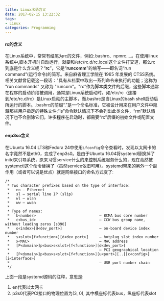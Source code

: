 ```yaml
---
title: Linux术语含义
date: 2017-02-15 13:22:32
tags:
- Linux
categories: Programming
---
```




#### rc的含义

在Linux系统中，常常有结尾为rc的文件，例如:.bashrc、npmrc....。在使用linux系统中,脚本开机时自动运行，就要和/etc/rc.d/rc.local这个文件打交道，那么rc到底是什么含义呢？“**rc**”，它是“**runcomm**”的缩写――即名词“run command”(运行命令)的简写。来自麻省理工学院在 1965 年发展的 CTSS系统。相关文献曾记载这一段话："具有从档案中取出一系列命令来执行的功能；这称为 "run commands" 又称为 "runcom"。"rc”作为脚本类文件的后缀，这些脚本通常在程序的启动阶段被调用，通常是Linux系统启动时。如/etc/rc（连接到/etc/rc.d/rc）是Linux启动的主脚本，而.bashrc是当Linux的bash shell启动后所运行的脚本。.bashrc的前缀“.”是一个命名标准，它被设计用来在用户文件中隐藏那些用户指定的特殊文件;“ls”命令默认情况下不会列出此类文件，“rm”默认情况下也不会删除它们。许多程序在启动时，都需要“rc”后缀的初始文件或配置文件。

<!-- more -->

#### enp3so含义

在Ubuntu 16.04 LTS和Fedora 24中使用`ifconfig`命令查看时，发现以太网卡的名字竟然不是eth0，变成了enp3s0。是由于Ubuntu 16.04将systemd替换掉了initd来引导系统，原来习惯service什么的来控制系统服务什么的，现在竟然被systemctl这个命令替换了（虽然service依旧可用）。systemd带来的另外一个副作用（或者可以说是优点）就是网络接口的命名方式变了:

```
/*
 * Two character prefixes based on the type of interface:
 *   en — Ethernet
 *   sl — serial line IP (slip)
 *   wl — wlan
 *   ww — wwan
 *
 * Type of names:
 *   b<number>                             — BCMA bus core number
 *   c<bus_id>                             — CCW bus group name, without leading zeros [s390]
 *   o<index>[d<dev_port>]                 — on-board device index number
 *   s<slot>[f<function>][d<dev_port>]     — hotplug slot index number
 *   x<MAC>                                — MAC address
 *   [P<domain>]p<bus>s<slot>[f<function>][d<dev_port>]
 *                                         — PCI geographical location
 *   [P<domain>]p<bus>s<slot>[f<function>][u<port>][..][c<config>][i<interface>]
 *                                         — USB port number chain
 */
```

上面一段是systemd源码的注释，意思是:

1. en代表以太网卡
2. p3s0代表PCI接口的物理位置为(3, 0), 其中横座标代表bus，纵座标代表slot

